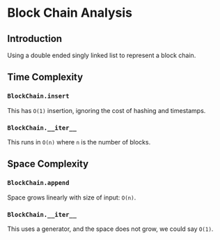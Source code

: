 # Block Chain Analysis
## Introduction
Using a double ended singly linked list to represent a block chain.
## Time Complexity
### `BlockChain.insert`
This has `O(1)` insertion, ignoring the cost of hashing and timestamps.
### `BlockChain.__iter__`
This runs in `O(n)` where `n` is the number of blocks.
## Space Complexity
### `BlockChain.append`
Space grows linearly with size of input: `O(n)`.
### `BlockChain.__iter__`
This uses a generator, and the space does not grow, we could say `O(1)`.